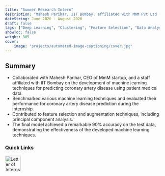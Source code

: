 ```yaml
---
title: "Summer Research Intern"
description: "Mahesh Parihar, IIT Bombay, affiliated with MmM Pvt Ltd (Medical Startup)"
dateString: June 2020 - August 2020
draft: false
tags: ["Deep Learning", "Clustering", "Feature Selection", "Data Analysis", "Machine Learning"]
showToc: false
weight: 305
cover:
    image: "projects/automated-image-captioning/cover.jpg"
--- 
```


<h2>Summary</h2>

- Collaborated with Mahesh Parihar, CEO of MmM startup, and a staff affiliated with IIT Bombay on the development of machine learning techniques for predicting coronary artery disease using patient medical data.
- Benchmarked various machine learning techniques and evaluated their performance for coronary artery disease prediction during the internship.
- Contributed to feature selection and augmentation techniques, including principal component analysis.
- The final model achieved a remarkable 90% accuracy on the test data, demonstrating the effectiveness of the developed machine learning techniques.

<h3> Quick Links </h3>
<!--- this is for the link icons  --->
<meta name="viewport" content="width=device-width, initial-scale=1" />
<style>
  /* styles for grid container */
  .grid-container {
    display: grid;
    grid-template-columns: 60px 1fr;
    
    position: relative;
  }

  .grid-item {
    overflow: hidden;
  }
</style>
<div class="grid-container">
  <div class="grid-item">
    <a href="https://drive.google.com/file/d/1z4zwMFXTXyWl5OpkGO15yJfRY_acKPyK/view?usp=sharing"><img src="/icons/certificate.png" width="50" height="50" style="justify-content: space-between;" alt="Letter of Internship"/></a>
  </div>
</div>